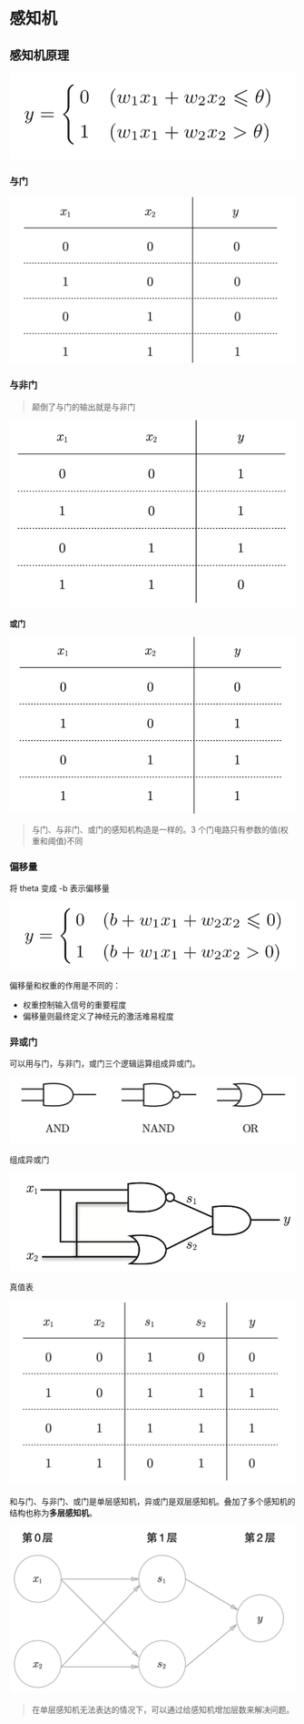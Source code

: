 # 感知机

## 感知机原理

![image-20231029104530473](./assets/image-20231029104530473.png)



### 与门

![image-20231029104434531](./assets/image-20231029104434531.png)

### 与非门

> 颠倒了与门的输出就是与非门

![image-20231029104450775](./assets/image-20231029104450775.png)

**或门**

![image-20231029104733903](./assets/image-20231029104733903.png)

> 与门、与非门、或门的感知机构造是一样的。3 个门电路只有参数的值(权重和阈值)不同

### 偏移量

将 theta 变成 -b 表示偏移量

![image-20231029105555856](./assets/image-20231029105555856.png)

偏移量和权重的作用是不同的：

* 权重控制输入信号的重要程度
* 偏移量则最终定义了神经元的激活难易程度

### 异或门

可以用与门，与非门，或门三个逻辑运算组成异或门。

![image-20231029132028824](./assets/image-20231029132028824.png)

组成异或门

![image-20231029132103829](./assets/image-20231029132103829.png)

真值表

![image-20231029132140334](./assets/image-20231029132140334.png)

和与门、与非门、或门是单层感知机，异或门是双层感知机。叠加了多个感知机的结构也称为**多层感知机**。

![image-20231029133112905](./assets/image-20231029133112905.png)

> 在单层感知机无法表达的情况下，可以通过给感知机增加层数来解决问题。